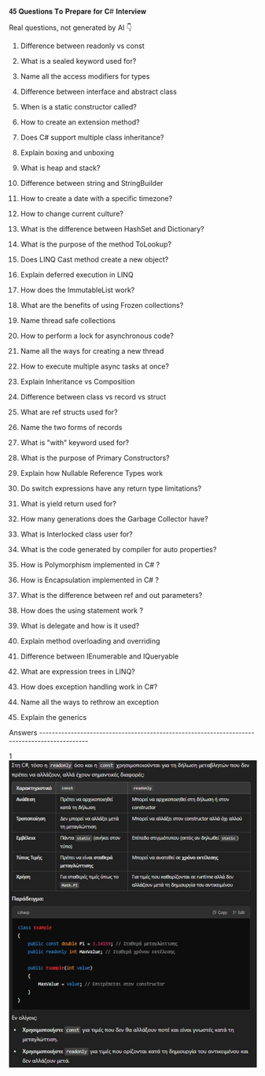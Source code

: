 𝟒𝟓 𝐐𝐮𝐞𝐬𝐭𝐢𝐨𝐧𝐬 𝐓𝐨 𝐏𝐫𝐞𝐩𝐚𝐫𝐞 𝐟𝐨𝐫 𝐂# 𝐈𝐧𝐭𝐞𝐫𝐯𝐢𝐞𝐰

Real questions, not generated by AI 👇 

1. Difference between readonly vs const

2. What is a sealed keyword used for?

3. Name all the access modifiers for types

4. Difference between interface and abstract class

5. When is a static constructor called?

6. How to create an extension method?

7. Does C# support multiple class inheritance?

8. Explain boxing and unboxing

9. What is heap and stack?

10. Difference between string and StringBuilder

11. How to create a date with a specific timezone?

12. How to change current culture?

13. What is the difference between HashSet and Dictionary?

14. What is the purpose of the method ToLookup?

15. Does LINQ Cast<T> method create a new object?

16. Explain deferred execution in LINQ

17. How does the ImmutableList work?

18. What are the benefits of using Frozen collections?

19. Name thread safe collections

20. How to perform a lock for asynchronous code?

21. Name all the ways for creating a new thread

22. How to execute multiple async tasks at once?

23. Explain Inheritance vs Composition

24. Difference between class vs record vs struct

25. What are ref structs used for?

26. Name the two forms of records

27. What is "with" keyword used for?

28. What is the purpose of Primary Constructors?

29. Explain how Nullable Reference Types work

30. Do switch expressions have any return type limitations?

31. What is yield return used for?

32. How many generations does the Garbage Collector have?

33. What is Interlocked class user for?

34. What is the code generated by compiler for auto properties?

35. How is Polymorphism implemented in C# ?

36. How is Encapsulation implemented in C# ?

37. What is the difference between ref and out parameters?

38. How does the using statement work ?

39. What is delegate and how is it used?

40. Explain method overloading and overriding

41. Difference between IEnumerable and IQueryable

42. What are expression trees in LINQ?

43. How does exception handling work in C#?

44. Name all the ways to rethrow an exception

45. Explain the generics

Answers ---------------------------------------------------------------------------------------------

1
![Screenshot 2024-01-22 101853](https://github.com/giannis-sr/-/blob/f07508b4b22f9ee62fbd6cd2a38a10ffd09e6154/Screenshot_1-2-2025_172347_chatgpt.com.jpeg)

